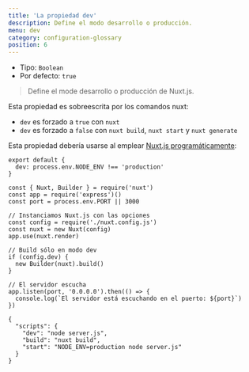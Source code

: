 ```yaml
---
title: 'La propiedad dev'
description: Define el modo desarrollo o producción.
menu: dev
category: configuration-glossary
position: 6
---
```


- Tipo: `Boolean`
- Por defecto: `true`

> Define el mode desarrollo o producción de Nuxt.js.

Esta propiedad es sobreescrita por los comandos nuxt:

- `dev` es forzado a `true` con `nuxt`
- `dev` es forzado a `false` con `nuxt build`, `nuxt start` y `nuxt generate`

Esta propiedad debería usarse al emplear [Nuxt.js programáticamente](/docs/2.x/internals-glossary/nuxt):

```js{}[nuxt.config.js]
export default {
  dev: process.env.NODE_ENV !== 'production'
}
```

```js{}[server.js]
const { Nuxt, Builder } = require('nuxt')
const app = require('express')()
const port = process.env.PORT || 3000

// Instanciamos Nuxt.js con las opciones
const config = require('./nuxt.config.js')
const nuxt = new Nuxt(config)
app.use(nuxt.render)

// Build sólo en modo dev
if (config.dev) {
  new Builder(nuxt).build()
}

// El servidor escucha
app.listen(port, '0.0.0.0').then(() => {
  console.log(`El servidor está escuchando en el puerto: ${port}`)
})
```

```json{}[package.json]
{
  "scripts": {
    "dev": "node server.js",
    "build": "nuxt build",
    "start": "NODE_ENV=production node server.js"
  }
}
```
